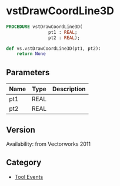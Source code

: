 # vstDrawCoordLine3D

```pascal
PROCEDURE vstDrawCoordLine3D(
				pt1 : REAL;
				pt2 : REAL);
```

```python
def vs.vstDrawCoordLine3D(pt1, pt2):
    return None
```

## Parameters
|Name|Type|Description|
|---|---|---|
|pt1|REAL|   |
|pt2|REAL|   |

## Version
Availability: from Vectorworks 2011

## Category
* [Tool Events](../Categories/Tool%20Events.md)
